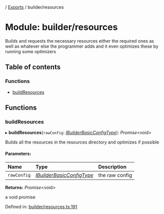 [](../README.md) / [Exports](../modules.md) / builder/resources

# Module: builder/resources

Builds and requests the necessary resources either the required
ones as well as whatever else the programmer adds and it even optimizes
these by running some optimizers

## Table of contents

### Functions

- [buildResources](builder_resources.md#buildresources)

## Functions

### buildResources

▸ **buildResources**(`rawConfig`: [*IBuilderBasicConfigType*](../interfaces/builder_config.ibuilderbasicconfigtype.md)): *Promise*<void\>

Builds all the resources in the resources directory and optimizes if
possible

#### Parameters:

Name | Type | Description |
:------ | :------ | :------ |
`rawConfig` | [*IBuilderBasicConfigType*](../interfaces/builder_config.ibuilderbasicconfigtype.md) | the raw config   |

**Returns:** *Promise*<void\>

a void promise

Defined in: [builder/resources.ts:191](https://github.com/onzag/itemize/blob/3efa2a4a/builder/resources.ts#L191)
